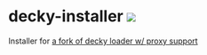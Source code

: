 # decky-installer <img src="https://img.shields.io/github/downloads/KrisCris/decky-installer/total"/>
Installer for <a href="https://github.com/KrisCris/decky-loader">a fork of decky loader w/ proxy support</a>
